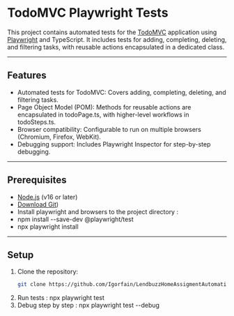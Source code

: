 # TodoMVC Playwright Tests

This project contains automated tests for the [TodoMVC](https://todomvc.com/examples/react/dist/) application using [Playwright](https://playwright.dev/) and TypeScript. It includes tests for adding, completing, deleting, and filtering tasks, with reusable actions encapsulated in a dedicated class.

---

## Features
- Automated tests for TodoMVC: Covers adding, completing, deleting, and filtering tasks.
- Page Object Model (POM): Methods for reusable actions are encapsulated in todoPage.ts, with higher-level workflows in todoSteps.ts.
- Browser compatibility: Configurable to run on multiple browsers (Chromium, Firefox, WebKit).
- Debugging support: Includes Playwright Inspector for step-by-step debugging.

---

## Prerequisites

- [Node.js](https://nodejs.org/) (v16 or later)
- [Download Git](https://git-scm.com/downloads))
- Install playwright and browsers to the project directory :
- npm install --save-dev @playwright/test
- npx playwright install

---

## Setup

1. Clone the repository:
   ```bash
   git clone https://github.com/Igorfain/LendbuzzHomeAssigmentAutomation.git

2. Run tests :  npx playwright test
3. Debug step by step : npx playwright test --debug


   
